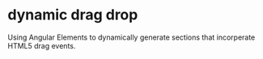 # dynamic drag drop
 Using Angular Elements to dynamically generate sections that incorperate HTML5 drag events.
